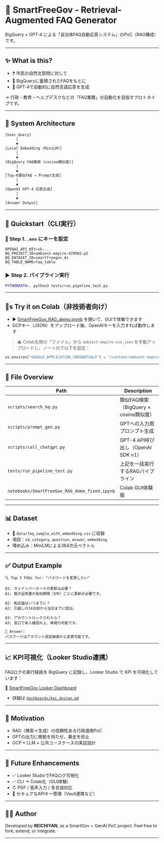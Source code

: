 # 🏡 SmartFreeGov - Retrieval-Augmented FAQ Generator

BigQuery × GPT-4 による「自治体FAQ自動応答システム」のPoC（RAG構成）です。

---

## ✨ What is this?

* ❓ 市民の自然文質問に対して
* 📂 BigQueryに蓄積されたFAQをもとに
* 🧠 GPT-4で自動的に自然言語応答を生成

→ 行政・教育・ヘルプデスクなどの「FAQ業務」の自動化を目指すプロトタイプです。

---

## 🧹 System Architecture

```txt
[User Query]
     │
     ▼
[Local Embedding (MiniLM)]
     │
     ▼
[BigQuery FAQ検索 (cosine類似度)]
     │
     ▼
[Top-K類似FAQ → Prompt生成]
     │
     ▼
[OpenAI GPT-4 応答生成]
     │
     ▼
[Answer Output]
```

---

## 🚀 Quickstart（CLI実行）

### 🔧 Step 1. `.env` にキーを設定

```
OPENAI_API_KEY=sk-...
BQ_PROJECT_ID=ambient-empire-429902-p2
BQ_DATASET_ID=smartfreegov_ds
BQ_TABLE_NAME=faq_table
```

### ▶ Step 2. パイプライン実行

```bash
PYTHONPATH=. python3 tests/run_pipeline_test.py
```

---

## 🧺s Try it on Colab（非技術者向け）

* ▶ [SmartFreeGov\_RAG\_demo.ipynb](notebooks/SmartFreeGov_RAG_demo_fixed.ipynb) を開いて、GUIで体験できます
* GCPキー（JSON）をアップロード後、OpenAIキーを入力すれば動作します

> ⚠ Colab左側の「ファイル」から `ambient-empire-xxx.json` を手動アップロードし、ノート内で以下を設定：

```python
os.environ["GOOGLE_APPLICATION_CREDENTIALS"] = "/content/ambient-empire-xxx.json"
```

---

## 📂 File Overview

| Path                                          | Description                   |
| --------------------------------------------- | ----------------------------- |
| `scripts/search_bq.py`                        | 類似FAQ検索（BigQuery × cosine類似度） |
| `scripts/prompt_gen.py`                       | GPTへの入力用プロンプト生成               |
| `scripts/call_chatgpt.py`                     | GPT-4 API呼び出し（OpenAI SDK v1）  |
| `tests/run_pipeline_test.py`                  | 上記を一括実行するRAGパイプライン            |
| `notebooks/SmartFreeGov_RAG_demo_fixed.ipynb` | Colab GUI体験版                  |

---

## 📊 Dataset

* 📁 `data/faq_sample_with_embedding.csv` に収録
* 項目：`id`, `category`, `question`, `answer`, `embedding`
* 埋め込み：MiniLMによる384次元ベクトル

---

## ✅ Output Example

```
🔍 Top 3 FAQs for: "パスワードを変更したい"

Q1: マイナンバーカードの更新は必要？
A1: 電子証明書の有効期限（5年）ごとに更新が必要です。

Q2: 転出届はいつまでに？
A2: 引越しの14日前から当日までに提出。

Q3: アカウントロックされたら？
A3: 窓口で本人確認の上、再発行可能です。

🧠 Answer:
パスワードはアカウント設定画面から変更可能です。
```

---

## 📈 KPI可視化（Looker Studio連携）

FAQログの実行経路を BigQuery に記録し、Looker Studio で KPI を可視化しています：

🔗 [SmartFreeGov Looker Dashboard](https://lookerstudio.google.com/reporting/ba4d7d42-d1af-492f-8c6d-36bad9eb490c)

* 詳細は [`dashboards/kpi_design.md`](dashboards/kpi_design.md)

---

## 🔭 Motivation

* RAG（検索＋生成）の信頼性ある行政適用PoC
* GPTの出力に根拠を持たせ、暴走を抑止
* GCP × LLM × 公共ユースケースの実証設計

---

## 🔮 Future Enhancements

* ✅ Looker StudioでFAQログ可視化
* ✅ CLI → Colab化（GUI体験）
* ↻ PDF / 音声入力 / 多言語対応
* 🔐 セキュアなAPIキー管理（Vault連携など）

---

## 👨‍💻 Author

Developed by **REICHIYAN**, as a SmartGov + GenAI PoC project.
Feel free to fork, extend, or integrate.

---

